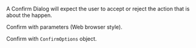 A Confirm Dialog will expect the user to accept or reject the action that is about the happen.

Confirm with parameters (Web browser style).
<snippet id='dialog-confirm-web'/>
<snippet id='dialog-confirm-web-ts'/>

Confirm with `ConfirmOptions` object.
<snippet id='dialog-confirm'/>
<snippet id='dialog-confirm-ts'/>